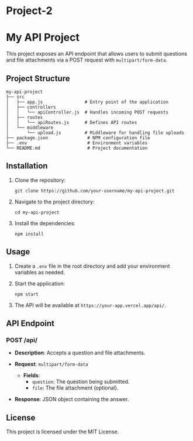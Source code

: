 # Project-2

# My API Project

This project exposes an API endpoint that allows users to submit questions and file attachments via a POST request with `multipart/form-data`.

## Project Structure

```
my-api-project
├── src
│   ├── app.js                # Entry point of the application
│   ├── controllers
│   │   └── apiController.js  # Handles incoming POST requests
│   ├── routes
│   │   └── apiRoutes.js      # Defines API routes
│   └── middleware
│       └── upload.js         # Middleware for handling file uploads
├── package.json               # NPM configuration file
├── .env                       # Environment variables
└── README.md                  # Project documentation
```

## Installation

1. Clone the repository:
   ```
   git clone https://github.com/your-username/my-api-project.git
   ```

2. Navigate to the project directory:
   ```
   cd my-api-project
   ```

3. Install the dependencies:
   ```
   npm install
   ```

## Usage

1. Create a `.env` file in the root directory and add your environment variables as needed.

2. Start the application:
   ```
   npm start
   ```

3. The API will be available at `https://your-app.vercel.app/api/`.

## API Endpoint

### POST /api/

- **Description**: Accepts a question and file attachments.
- **Request**: `multipart/form-data`
  - **Fields**:
    - `question`: The question being submitted.
    - `file`: The file attachment (optional).

- **Response**: JSON object containing the answer.

## License

This project is licensed under the MIT License.
